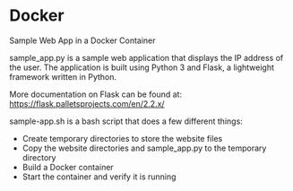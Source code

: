 # Docker
Sample Web App in a Docker Container

sample_app.py is a sample web application that displays the IP address of the user. The application is built using Python 3 and Flask, a lightweight framework written in Python.

More documentation on Flask can be found at: https://flask.palletsprojects.com/en/2.2.x/


sample-app.sh is a bash script that does a few different things:

- Create temporary directories to store the website files
- Copy the website directories and sample_app.py to the temporary directory
- Build a Docker container
- Start the container and verify it is running


